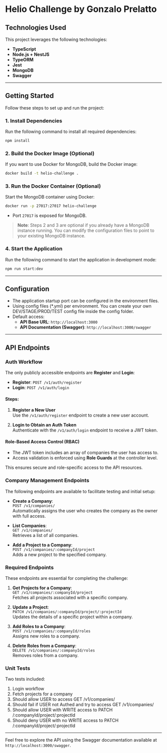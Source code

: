 # Helio Challenge by Gonzalo Prelatto
## Technologies Used

This project leverages the following technologies:

- **TypeScript**
- **Node.js + NestJS**
- **TypeORM**
- **Jest**
- **MongoDB**
- **Swagger**

---

## Getting Started

Follow these steps to set up and run the project:

### 1. Install Dependencies

Run the following command to install all required dependencies:

```bash
npm install
```

### 2. Build the Docker Image (Optional)

If you want to use Docker for MongoDB, build the Docker image:

```bash
docker build -t helio-challenge .
```

### 3. Run the Docker Container (Optional)

Start the MongoDB container using Docker:

```bash
docker run -p 27017:27017 helio-challenge
```

- Port `27017` is exposed for MongoDB.

> **Note**: Steps 2 and 3 are optional if you already have a MongoDB instance running. You can modify the configuration files to point to your existing MongoDB instance.

### 4. Start the Application

Run the following command to start the application in development mode:

```bash
npm run start:dev
```

---

## Configuration

- The application startup port can be configured in the environment files.
- Using config files (*.yml) per environment. You can create your own DEV/STAGE/PROD/TEST config file inside the config folder.
- Default access:
  - **API Base URL**: `http://localhost:3000`
  - **API Documentation (Swagger)**: `http://localhost:3000/swagger`

---

## API Endpoints

### Auth Workflow

The only publicly accessible endpoints are **Register** and **Login**:

- **Register**: `POST /v1/auth/register`
- **Login**: `POST /v1/auth/login`

#### Steps:

1. **Register a New User**  
   Use the `/v1/auth/register` endpoint to create a new user account.

2. **Login to Obtain an Auth Token**  
   Authenticate with the `/v1/auth/login` endpoint to receive a JWT token.

#### Role-Based Access Control (RBAC)

- The JWT token includes an array of companies the user has access to.
- Access validation is enforced using **Role Guards** at the controller level.

This ensures secure and role-specific access to the API resources.

### Company Management Endpoints

The following endpoints are available to facilitate testing and initial setup:

- **Create a Company**:  
   `POST /v1/companies/`  
   Automatically assigns the user who creates the company as the owner with full access.

- **List Companies**:  
   `GET /v1/companies/`  
   Retrieves a list of all companies.

- **Add a Project to a Company**:  
   `POST /v1/companies/:companyId/project`  
   Adds a new project to the specified company.

### Required Endpoints

These endpoints are essential for completing the challenge:

1. **Get Projects for a Company**:  
    `GET /v1/companies/:companyId/project`  
    Fetches all projects associated with a specific company.

2. **Update a Project**:  
    `PATCH /v1/companies/:companyId/project/:projectId`  
    Updates the details of a specific project within a company.

3. **Add Roles to a Company**:  
    `POST /v1/companies/:companyId/roles`  
    Assigns new roles to a company.

4. **Delete Roles from a Company**:  
    `DELETE /v1/companies/:companyId/roles`  
    Removes roles from a company.

### Unit Tests

Two tests included:
1. Login workflow
2. Fetch projects for a company
3. Should allow USER to access GET /v1/companies/
4. Should fail if USER not Authed and try to access GET /v1/companies/
5. Should allow USER with WRITE access to PATCH /:companyId/project/:projectId
6. Should deny USER with no WRITE access to PATCH /:companyId/project/:projectId

---

Feel free to explore the API using the Swagger documentation available at `http://localhost:3000/swagger`.